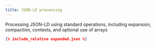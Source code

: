 ```yaml
---
title: JSON-LD processing
---
```


Processing JSON-LD using standard operations, including expansion, compaction,
contexts, and optional use of arrays

```json
{% include_relative expanded.json %}
```
